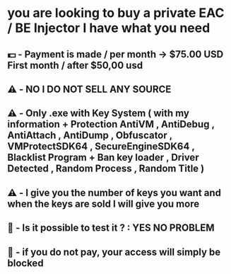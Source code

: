 # you are looking to buy a private EAC / BE Injector I have what you need
## 💵 - Payment is made / per month -> $75.00 USD First month / after $50,00 usd
## ⚠️ -  NO I DO NOT SELL ANY SOURCE
## ⚠️ -  Only .exe with Key System ( with my information + Protection AntiVM , AntiDebug , AntiAttach , AntiDump , Obfuscator , VMProtectSDK64 , SecureEngineSDK64 , Blacklist Program + Ban key loader , Driver Detected , Random Process , Random Title )
## ⚠️ -   I give you the number of keys you want and when the keys are sold I will give you more
## 🚨 -   Is it possible to test it ? : YES NO PROBLEM
## 🚨 -   if you do not pay, your access will simply be blocked
